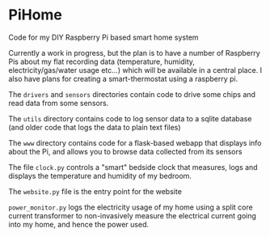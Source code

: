 # PiHome
Code for my DIY Raspberry Pi based smart home system

Currently a work in progress, but the plan is to have a number of Raspberry
Pis about my flat recording data (temperature, humidity, electricity/gas/water
usage etc...) which will be available in a central place. I also have plans
for creating a smart-thermostat using a raspberry pi.

The `drivers` and `sensors` directories contain code to drive some chips and read data from some sensors.

The `utils` directory contains code to log sensor data to a sqlite database (and older code that logs the data to plain text files)

The `www` directory contains code for a flask-based webapp that displays info about the Pi, and allows you to browse data collected from its sensors
 
The file `clock.py` controls a "smart" bedside clock that measures, logs and displays the temperature and humidity of my bedroom.

The `website.py` file is the entry point for the website

`power_monitor.py` logs the electricity usage of my home using a split core current transformer to non-invasively measure the electrical current going into my home, and hence the power used.
